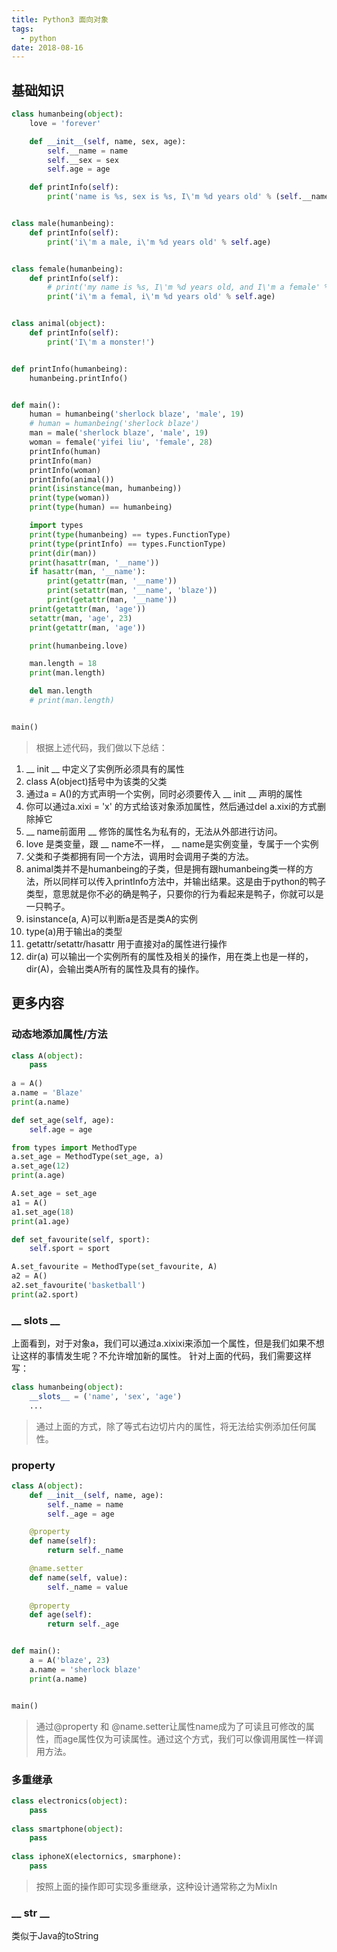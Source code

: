```yaml
---
title: Python3 面向对象
tags:
  - python
date: 2018-08-16
---
```


## 基础知识

```python
class humanbeing(object):
    love = 'forever'

    def __init__(self, name, sex, age):
        self.__name = name
        self.__sex = sex
        self.age = age

    def printInfo(self):
        print('name is %s, sex is %s, I\'m %d years old' % (self.__name, self.__sex, self.age))


class male(humanbeing):
    def printInfo(self):
        print('i\'m a male, i\'m %d years old' % self.age)


class female(humanbeing):
    def printInfo(self):
        # print('my name is %s, I\'m %d years old, and I\'m a female' % (self.__name, self.age))
        print('i\'m a femal, i\'m %d years old' % self.age)


class animal(object):
    def printInfo(self):
        print('I\'m a monster!')


def printInfo(humanbeing):
    humanbeing.printInfo()


def main():
    human = humanbeing('sherlock blaze', 'male', 19)
    # human = humanbeing('sherlock blaze')
    man = male('sherlock blaze', 'male', 19)
    woman = female('yifei liu', 'female', 28)
    printInfo(human)
    printInfo(man)
    printInfo(woman)
    printInfo(animal())
    print(isinstance(man, humanbeing))
    print(type(woman))
    print(type(human) == humanbeing)

    import types
    print(type(humanbeing) == types.FunctionType)
    print(type(printInfo) == types.FunctionType)
    print(dir(man))
    print(hasattr(man, '__name'))
    if hasattr(man, '__name'):
        print(getattr(man, '__name'))
        print(setattr(man, '__name', 'blaze'))
        print(getattr(man, '__name'))
    print(getattr(man, 'age'))
    setattr(man, 'age', 23)
    print(getattr(man, 'age'))

    print(humanbeing.love)

    man.length = 18
    print(man.length)

    del man.length
    # print(man.length)


main()
```

> 根据上述代码，我们做以下总结：

1. __ init __ 中定义了实例所必须具有的属性
2. class A(object)括号中为该类的父类
3. 通过a = A()的方式声明一个实例，同时必须要传入 __ init __ 声明的属性
4. 你可以通过a.xixi = 'x' 的方式给该对象添加属性，然后通过del a.xixi的方式删除掉它
5. __ name前面用 __ 修饰的属性名为私有的，无法从外部进行访问。
6. love 是类变量，跟 __ name不一样， __ name是实例变量，专属于一个实例
7. 父类和子类都拥有同一个方法，调用时会调用子类的方法。
8. animal类并不是humanbeing的子类，但是拥有跟humanbeing类一样的方法，所以同样可以传入printInfo方法中，并输出结果。这是由于python的鸭子类型，意思就是你不必的确是鸭子，只要你的行为看起来是鸭子，你就可以是一只鸭子。
9. isinstance(a, A)可以判断a是否是类A的实例
10. type(a)用于输出a的类型
11. getattr/setattr/hasattr 用于直接对a的属性进行操作
12. dir(a) 可以输出一个实例所有的属性及相关的操作，用在类上也是一样的，dir(A)，会输出类A所有的属性及具有的操作。

## 更多内容

### 动态地添加属性/方法

```python
class A(object):
    pass
    
a = A()
a.name = 'Blaze'
print(a.name)

def set_age(self, age):
    self.age = age

from types import MethodType
a.set_age = MethodType(set_age, a)
a.set_age(12)
print(a.age)

A.set_age = set_age
a1 = A()
a1.set_age(18)
print(a1.age)

def set_favourite(self, sport):
    self.sport = sport

A.set_favourite = MethodType(set_favourite, A)
a2 = A()
a2.set_favourite('basketball')
print(a2.sport)
```

### __ slots __

上面看到，对于对象a，我们可以通过a.xixixi来添加一个属性，但是我们如果不想让这样的事情发生呢？不允许增加新的属性。
针对上面的代码，我们需要这样写：

```python
class humanbeing(object):
    __slots__ = ('name', 'sex', 'age')
    ...
```

> 通过上面的方式，除了等式右边切片内的属性，将无法给实例添加任何属性。

### property

```python
class A(object):
    def __init__(self, name, age):
        self._name = name
        self._age = age

    @property
    def name(self):
        return self._name

    @name.setter
    def name(self, value):
        self._name = value
        
    @property
    def age(self):
        return self._age


def main():
    a = A('blaze', 23)
    a.name = 'sherlock blaze'
    print(a.name)


main()
```

> 通过@property 和 @name.setter让属性name成为了可读且可修改的属性，而age属性仅为可读属性。通过这个方式，我们可以像调用属性一样调用方法。

### 多重继承

```python
class electronics(object):
    pass
    
class smartphone(object):
    pass
    
class iphoneX(electornics, smarphone):
    pass
```

> 按照上面的操作即可实现多重继承，这种设计通常称之为MixIn

### __ str __

类似于Java的toString